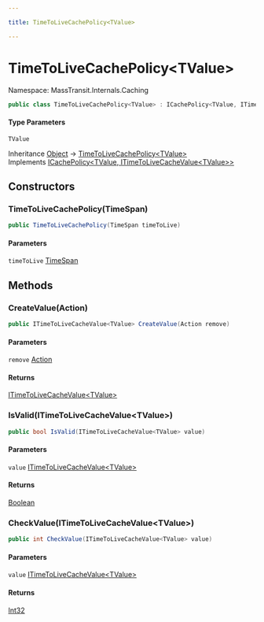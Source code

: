 ```yaml
---

title: TimeToLiveCachePolicy<TValue>

---
```


# TimeToLiveCachePolicy\<TValue\>

Namespace: MassTransit.Internals.Caching

```csharp
public class TimeToLiveCachePolicy<TValue> : ICachePolicy<TValue, ITimeToLiveCacheValue<TValue>>
```

#### Type Parameters

`TValue`<br/>

Inheritance [Object](https://learn.microsoft.com/en-us/dotnet/api/system.object) → [TimeToLiveCachePolicy\<TValue\>](../masstransit-internals-caching/timetolivecachepolicy-1)<br/>
Implements [ICachePolicy\<TValue, ITimeToLiveCacheValue\<TValue\>\>](../masstransit-internals-caching/icachepolicy-2)

## Constructors

### **TimeToLiveCachePolicy(TimeSpan)**

```csharp
public TimeToLiveCachePolicy(TimeSpan timeToLive)
```

#### Parameters

`timeToLive` [TimeSpan](https://learn.microsoft.com/en-us/dotnet/api/system.timespan)<br/>

## Methods

### **CreateValue(Action)**

```csharp
public ITimeToLiveCacheValue<TValue> CreateValue(Action remove)
```

#### Parameters

`remove` [Action](https://learn.microsoft.com/en-us/dotnet/api/system.action)<br/>

#### Returns

[ITimeToLiveCacheValue\<TValue\>](../masstransit-internals-caching/itimetolivecachevalue-1)<br/>

### **IsValid(ITimeToLiveCacheValue\<TValue\>)**

```csharp
public bool IsValid(ITimeToLiveCacheValue<TValue> value)
```

#### Parameters

`value` [ITimeToLiveCacheValue\<TValue\>](../masstransit-internals-caching/itimetolivecachevalue-1)<br/>

#### Returns

[Boolean](https://learn.microsoft.com/en-us/dotnet/api/system.boolean)<br/>

### **CheckValue(ITimeToLiveCacheValue\<TValue\>)**

```csharp
public int CheckValue(ITimeToLiveCacheValue<TValue> value)
```

#### Parameters

`value` [ITimeToLiveCacheValue\<TValue\>](../masstransit-internals-caching/itimetolivecachevalue-1)<br/>

#### Returns

[Int32](https://learn.microsoft.com/en-us/dotnet/api/system.int32)<br/>
